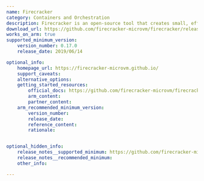 ```yaml
---
name: Firecracker
category: Containers and Orchestration
description: Firecracker is an open-source tool that creates small, efficient virtual machines, providing both speed and security. It's especially useful for running containers in serverless setups.
download_url: https://github.com/firecracker-microvm/firecracker/releases
works_on_arm: true
supported_minimum_version:
    version_number: 0.17.0
    release_date: 2019/06/14

optional_info:
    homepage_url: https://firecracker-microvm.github.io/
    support_caveats:
    alternative_options:
    getting_started_resources:
        official_docs: https://github.com/firecracker-microvm/firecracker/blob/main/docs/getting-started.md
        arm_content:
        partner_content:
    arm_recommended_minimum_version:
        version_number:
        release_date:
        reference_content:
        rationale:


optional_hidden_info:
    release_notes__supported_minimum: https://github.com/firecracker-microvm/firecracker/releases/tag/v0.17.0
    release_notes__recommended_minimum:
    other_info:

---
```


